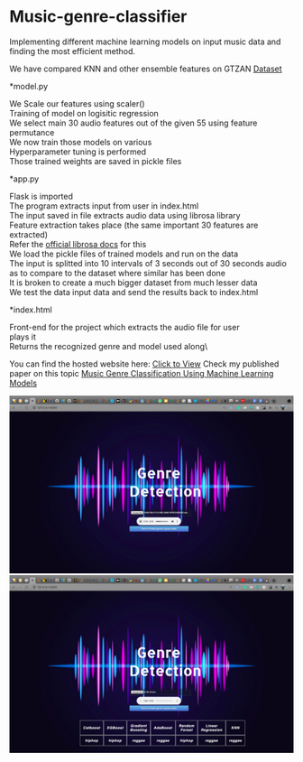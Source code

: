 # Music-genre-classifier

Implementing different machine learning models on input music data and finding the most efficient method.

We have compared KNN and other ensemble features on GTZAN [Dataset](https://www.kaggle.com/andradaolteanu/gtzan-dataset-music-genre-classification)

*model.py

We Scale our features using scaler()\
Training of model on logisitic regression\
We select main 30 audio features out of the given 55 using feature permutance\
We now train those models on various\
Hyperparameter tuning is performed\
Those trained weights are saved in pickle files

*app.py

Flask is imported\
The program extracts input from user in index.html\
The input saved in file extracts audio data using librosa library\
Feature extraction takes place (the same important 30 features are extracted)\
Refer the [official librosa docs](https://librosa.org/doc/latest/feature.html) for this\
We load the pickle files of trained models and run on the data\
The input is splitted into 10 intervals of 3 seconds out of 30 seconds audio as to compare to the dataset where similar has been done\
It is broken to create a much bigger dataset from much lesser data\
We test the data input data and send the results back to index.html

*index.html

Front-end for the project which extracts the audio file for user\
plays it\
Returns the recognized genre and model used along\

You can find the hosted website here: [Click to View](https://music-genre-classifier.sparshnagpal.repl.co/)
Check my published paper on this topic [Music Genre Classification Using Machine Learning Models](https://doi.org/10.22214/ijraset.2021.35381)

![Input](https://github.com/0sparsh2/Music-genre-classifier/blob/main/input.png)
![Output](https://github.com/0sparsh2/Music-genre-classifier/blob/main/output.png)



